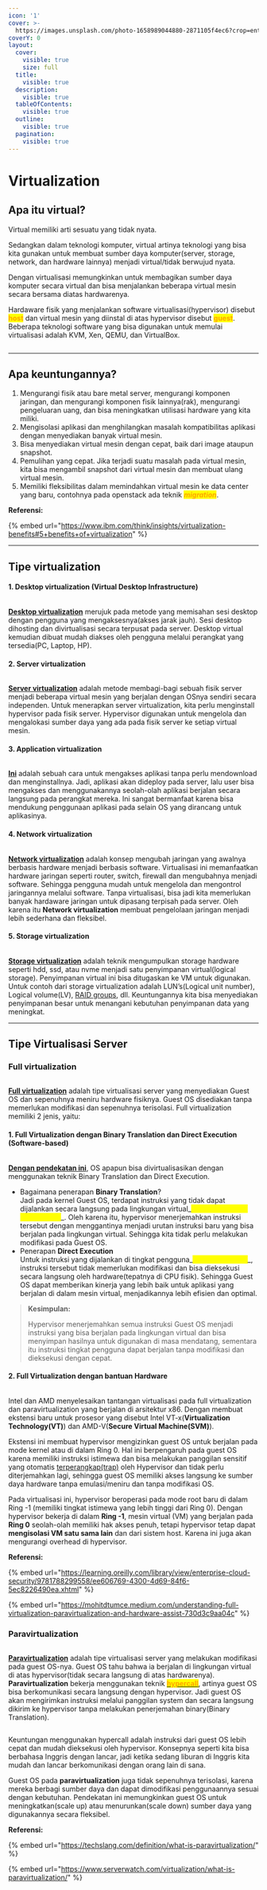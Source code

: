 ```yaml
---
icon: '1'
cover: >-
  https://images.unsplash.com/photo-1658989044880-2871105f4ec6?crop=entropy&cs=srgb&fm=jpg&ixid=M3wxOTcwMjR8MHwxfHNlYXJjaHw0fHxob2xvZ3JhbXxlbnwwfHx8fDE3MjUzNzkzNTB8MA&ixlib=rb-4.0.3&q=85
coverY: 0
layout:
  cover:
    visible: true
    size: full
  title:
    visible: true
  description:
    visible: true
  tableOfContents:
    visible: true
  outline:
    visible: true
  pagination:
    visible: true
---
```


# Virtualization

## Apa itu virtual?

Virtual memiliki arti sesuatu yang tidak nyata.&#x20;

Sedangkan dalam teknologi komputer, virtual artinya teknologi yang bisa kita gunakan untuk membuat sumber daya komputer(server, storage, network, dan hardware lainnya) menjadi virtual/tidak berwujud nyata.&#x20;

Dengan virtualisasi memungkinkan untuk membagikan sumber daya komputer secara virtual dan bisa menjalankan beberapa virtual mesin secara bersama diatas hardwarenya.&#x20;

Hardaware fisik yang menjalankan software virtualisasi(hypervisor) disebut <mark style="color:orange;">**host**</mark> dan virtual mesin yang diinstal di atas hypervisor disebut <mark style="color:orange;">**guest**</mark>. Beberapa teknologi software yang bisa digunakan untuk memulai virtualisasi adalah KVM, Xen, QEMU, dan VirtualBox.&#x20;

<figure><img src=".gitbook/assets/Grafana (1).png" alt=""><figcaption></figcaption></figure>

***

## Apa keuntungannya?

1. Mengurangi fisik atau bare metal server, mengurangi komponen jaringan, dan mengurangi komponen fisik lainnya(rak), mengurangi pengeluaran uang, dan bisa meningkatkan utilisasi hardware yang kita miliki.
2. Mengisolasi aplikasi dan menghilangkan masalah kompatibilitas aplikasi dengan menyediakan banyak virtual mesin.
3. Bisa menyediakan virtual mesin dengan cepat, baik dari image ataupun snapshot.
4. Pemulihan yang cepat. Jika terjadi suatu masalah pada virtual mesin, kita bisa mengambil snapshot dari virtual mesin dan membuat ulang virtual mesin.&#x20;
5. Memiliki fleksibilitas dalam memindahkan virtual mesin ke data center yang baru, contohnya pada openstack ada teknik _<mark style="color:orange;">**migration**</mark>_.

**Referensi:**&#x20;

{% embed url="https://www.ibm.com/think/insights/virtualization-benefits#5+benefits+of+virtualization" %}

***

## Tipe virtualization

#### **1. Desktop virtualization** (**Virtual Desktop Infrastructure**)

<figure><img src=".gitbook/assets/Grafana (2).png" alt=""><figcaption></figcaption></figure>

[**Desktop virtualization**](https://www.intel.com/content/www/us/en/business/enterprise-computers/resources/virtual-desktop-infrastructure.html) merujuk pada metode yang memisahan sesi desktop dengan pengguna yang mengaksesnya(akses jarak jauh). Sesi desktop dihosting dan divirtualisasi secara terpusat pada server. Desktop virtual kemudian dibuat mudah diakses oleh pengguna melalui perangkat yang tersedia(PC, Laptop, HP).&#x20;

#### **2. Server virtualization**

<figure><img src="https://media.geeksforgeeks.org/wp-content/uploads/20200813134720/servervirtualizationcloudcomputing.png" alt=""><figcaption></figcaption></figure>

[**Server virtualization**](https://www.geeksforgeeks.org/server-virtualization/) adalah metode membagi-bagi sebuah fisik server menjadi beberapa virtual mesin yang berjalan dengan OSnya sendiri secara independen. Untuk menerapkan server virtualization, kita perlu menginstall hypervisor pada fisik server. Hypervisor digunakan untuk mengelola dan mengalokasi sumber daya yang ada pada fisik server ke setiap virtual mesin.

#### **3. Application virtualization**

<figure><img src=".gitbook/assets/Grafana (3).png" alt=""><figcaption></figcaption></figure>

[**Ini**](https://www.wallarm.com/what/what-is-application-virtualization-by-wallarm) adalah sebuah cara untuk mengakses aplikasi tanpa perlu mendownload dan menginstallnya. Jadi, aplikasi akan dideploy pada server, lalu user bisa mengakses dan menggunakannya seolah-olah aplikasi berjalan secara langsung pada perangkat mereka. Ini sangat bermanfaat karena bisa mendukung penggunaan aplikasi pada selain OS yang dirancang untuk aplikasinya.

#### **4. Network virtualization**

<figure><img src=".gitbook/assets/Grafana (4).png" alt=""><figcaption></figcaption></figure>

[**Network virtualization**](https://www.netmaker.io/resources/network-virtualization) adalah konsep mengubah jaringan yang awalnya berbasis hardware menjadi berbasis software. Virtualisasi ini memanfaatkan hardware jaringan seperti router, switch, firewall dan mengubahnya menjadi software. Sehingga pengguna mudah untuk mengelola dan mengontrol jaringannya melalui software. Tanpa virtualisasi, bisa jadi kita memerlukan banyak hardaware jaringan untuk dipasang terpisah pada server. Oleh karena itu **Network virtualization** membuat pengelolaan jaringan menjadi lebih sederhana dan fleksibel.  &#x20;

#### **5. Storage virtualization**

<figure><img src=".gitbook/assets/Grafana (5).png" alt=""><figcaption></figcaption></figure>

[**Storage virtualization**](https://www.storagetutorials.com/what-storage-virtualization/) adalah teknik mengumpulkan storage hardware seperti hdd, ssd, atau nvme menjadi satu penyimpanan virtual(logical storage). Penyimpanan virtual ini bisa ditugaskan ke VM untuk digunakan. Untuk contoh dari storage virtualization adalah LUN’s(Logical unit number), Logical volume(LV), [RAID groups](https://www.storagetutorials.com/raid-5-vs-raid-6/), dll. Keuntungannya kita bisa menyediakan penyimpanan besar untuk menangani kebutuhan penyimpanan data yang meningkat.

***

## Tipe Virtualisasi Server

### **Full virtualization**

<figure><img src="https://static.packt-cdn.com/products/9781784399054/graphics/3990_01_04.jpg" alt=""><figcaption></figcaption></figure>

[**Full virtualization**](https://www.sciencedirect.com/topics/computer-science/full-virtualization) adalah tipe virtualisasi server yang menyediakan Guest OS dan sepenuhnya meniru hardware fisiknya. Guest OS disediakan tanpa memerlukan modifikasi dan sepenuhnya terisolasi. Full virtualization memiliki 2 jenis, yaitu:

#### 1. Full Virtualization dengan Binary Translation dan **Direct Execution (Software-based)** <a href="#id-3f6c" id="id-3f6c"></a>

<figure><img src=".gitbook/assets/Grafana (8).png" alt=""><figcaption></figcaption></figure>

[**Dengan pendekatan ini**](https://mohitdtumce.medium.com/understanding-full-virtualization-paravirtualization-and-hardware-assist-730d3c9aa04c), OS apapun bisa divirtualisasikan dengan menggunakan teknik Binary Translation dan Direct Execution.&#x20;

* Bagaimana penerapan **Binary Translation**?\
  Jadi pada kernel Guest OS, terdapat instruksi yang tidak dapat dijalankan secara langsung pada lingkungan virtual_<mark style="color:yellow;">(non virtualizable instructions)</mark>_. Oleh karena itu, hypervisor menerjemahkan instruksi tersebut dengan menggantinya menjadi urutan instruksi baru yang bisa berjalan pada lingkungan virtual. Sehingga kita tidak perlu melakukan modifikasi pada Guest OS.
* Penerapan **Direct Execution**\
  Untuk instruksi yang dijalankan di tingkat pengguna_<mark style="color:yellow;">(user level code)</mark>_, instruksi tersebut tidak memerlukan modifikasi dan bisa dieksekusi secara langsung oleh hardware(tepatnya di CPU fisik). Sehingga Guest OS dapat memberikan kinerja yang lebih baik untuk aplikasi yang berjalan di dalam mesin virtual, menjadikannya lebih efisien dan optimal.

> **Kesimpulan:**&#x20;
>
> Hypervisor menerjemahkan semua instruksi Guest OS menjadi instruksi yang bisa berjalan pada lingkungan virtual dan bisa menyimpan hasilnya untuk digunakan di masa mendatang, sementara itu instruksi tingkat pengguna dapat berjalan tanpa modifikasi dan dieksekusi dengan cepat.

#### 2. Full Virtualization dengan bantuan Hardware <a href="#id-1a26" id="id-1a26"></a>

<figure><img src="https://learning.oreilly.com/api/v2/epubs/urn:orm:book:9781788299558/files/assets/eb74f0c8-ac76-4a61-b642-8de0749b105c.png" alt=""><figcaption></figcaption></figure>

Intel dan AMD menyelesaikan tantangan virtualisasi pada full virtualization dan paravirtualization yang berjalan di arsitektur x86. Dengan membuat ekstensi baru untuk prosesor yang disebut Intel VT-x(**Virtualization Technology(VT)**) dan AMD-V(**Secure Virtual Machine(SVM)**).&#x20;

Ekstensi ini membuat hypervisor mengizinkan guest OS untuk berjalan pada mode kernel atau di dalam Ring 0. Hal ini berpengaruh pada guest OS karena memiliki instruksi istimewa dan bisa melakukan panggilan sensitif yang otomatis [terperangkap(trap)](https://developer.arm.com/documentation/102142/0100/Trapping-and-emulation-of-instructions) oleh Hypervisor dan tidak perlu diterjemahkan lagi, sehingga guest OS memiliki akses langsung ke sumber daya hardware tanpa emulasi/meniru dan tanpa modifikasi OS.

Pada virtualisasi ini, hypervisor beroperasi pada mode root baru di dalam Ring -1 (memiliki tingkat istimewa yang lebih tinggi dari Ring 0). Dengan hypervisor bekerja di dalam **Ring -1**, mesin virtual (VM) yang berjalan pada **Ring 0** seolah-olah memiliki hak akses penuh, tetapi hypervisor tetap dapat **mengisolasi VM satu sama lain** dan dari sistem host. Karena ini juga akan mengurangi overhead di hypervisor.

**Referensi:**&#x20;

{% embed url="https://learning.oreilly.com/library/view/enterprise-cloud-security/9781788299558/ee606769-4300-4d69-84f6-5ec8226490ea.xhtml" %}

{% embed url="https://mohitdtumce.medium.com/understanding-full-virtualization-paravirtualization-and-hardware-assist-730d3c9aa04c" %}

### Paravirtualization

<figure><img src="https://media.geeksforgeeks.org/wp-content/uploads/20200519134631/Paravirtualization.png" alt=""><figcaption></figcaption></figure>

[**Paravirtualization**](https://www.serverwatch.com/virtualization/what-is-paravirtualization/) adalah tipe virtualisasi server yang melakukan modifikasi pada guest OS-nya. Guest OS tahu bahwa ia berjalan di lingkungan virtual di atas hypervisor(tidak secara langsung di atas hardwarenya). **Paravirtualization** bekerja menggunakan teknik [<mark style="color:orange;">**hypercall**</mark>](https://learn.microsoft.com/en-us/virtualization/hyper-v-on-windows/tlfs/hypercall-interface), artinya guest OS bisa berkomunikasi secara langsung dengan hypervisor. Jadi guest OS akan mengirimkan instruksi melalui panggilan system dan secara langsung dikirim ke hypervisor tanpa melakukan penerjemahan binary(Binary Translation).&#x20;

<figure><img src="https://lh6.googleusercontent.com/iCsltY0qT-uSUoGDxMflL5V7Rhgs5EcKi2SPlEIy5i1e3ai327HOYfFdyyMBwCvZftREUFQN5cDkDdadq4uk7EyNBfUw5ZUfVhWegdh38uNrz2BxNX6XVZA3dMsBhc6xSJbB4Z0u" alt=""><figcaption></figcaption></figure>

Keuntungan menggunakan hypercall adalah instruksi dari guest OS lebih cepat dan mudah dieksekusi oleh hypervisor. Konsepnya seperti kita bisa berbahasa Inggris dengan lancar, jadi ketika sedang liburan di Inggris kita mudah dan lancar berkomunikasi dengan orang lain di sana.

Guest OS pada **paravirtualization** juga tidak sepenuhnya terisolasi, karena mereka berbagi sumber daya dan dapat dimodifikasi penggunaannya sesuai dengan kebutuhan. Pendekatan ini memungkinkan guest OS untuk meningkatkan(scale up) atau menurunkan(scale down) sumber daya yang digunakannya secara fleksibel.

**Referensi:**

{% embed url="https://techslang.com/definition/what-is-paravirtualization/" %}

{% embed url="https://www.serverwatch.com/virtualization/what-is-paravirtualization/" %}

